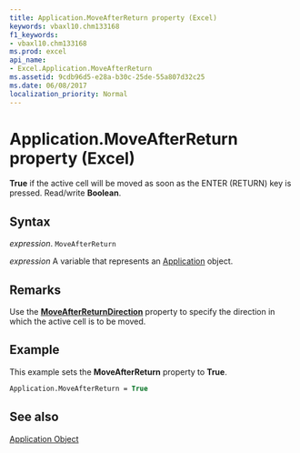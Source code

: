 ```yaml
---
title: Application.MoveAfterReturn property (Excel)
keywords: vbaxl10.chm133168
f1_keywords:
- vbaxl10.chm133168
ms.prod: excel
api_name:
- Excel.Application.MoveAfterReturn
ms.assetid: 9cdb96d5-e28a-b30c-25de-55a807d32c25
ms.date: 06/08/2017
localization_priority: Normal
---
```



# Application.MoveAfterReturn property (Excel)

 **True** if the active cell will be moved as soon as the ENTER (RETURN) key is pressed. Read/write **Boolean**.


## Syntax

_expression_. `MoveAfterReturn`

_expression_ A variable that represents an [Application](Excel.Application-graph-property.md) object.


## Remarks

Use the  **[MoveAfterReturnDirection](Excel.Application.MoveAfterReturnDirection.md)** property to specify the direction in which the active cell is to be moved.


## Example

This example sets the  **MoveAfterReturn** property to **True**.


```vb
Application.MoveAfterReturn = True
```


## See also


[Application Object](Excel.Application(object).md)

